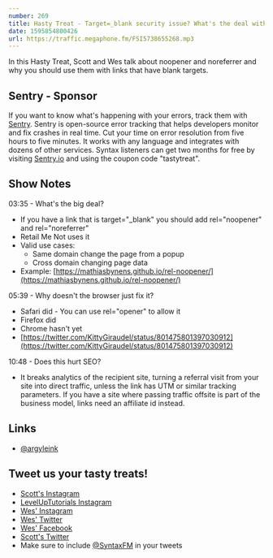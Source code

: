 ```yaml
---
number: 269
title: Hasty Treat - Target=_blank security issue? What's the deal with noopener and noreferrer?
date: 1595854800426
url: https://traffic.megaphone.fm/FSI5738655268.mp3
---
```


In this Hasty Treat, Scott and Wes talk about noopener and noreferrer and why you should use them with links that have blank targets.

## Sentry - Sponsor
If you want to know what's happening with your errors, track them with [Sentry](https://sentry.io/). Sentry is open-source error tracking that helps developers monitor and fix crashes in real time. Cut your time on error resolution from five hours to five minutes. It works with any language and integrates with dozens of other services. Syntax listeners can get two months for free by visiting [Sentry.io](https://sentry.io/) and using the coupon code "tastytreat".

## Show Notes

03:35 - What's the big deal?

* If you have a link that is target="_blank" you should add rel="noopener" and rel="noreferrer"
* Retail Me Not uses it
* Valid use cases:
  * Same domain change the page from a popup
  * Cross domain changing page data
* Example: [https://mathiasbynens.github.io/rel-noopener/](https://mathiasbynens.github.io/rel-noopener/)

05:39 - Why doesn't the browser just fix it?

* Safari did - You can use rel="opener" to allow it
* Firefox did
* Chrome hasn't yet
* [https://twitter.com/KittyGiraudel/status/801475801397030912](https://twitter.com/KittyGiraudel/status/801475801397030912)

10:48 - Does this hurt SEO?

* It breaks analytics of the recipient site, turning a referral visit from your site into direct traffic, unless the link has UTM or similar tracking parameters. If you have a site where passing traffic offsite is part of the business model, links need an affiliate id instead.

## Links
* [@argyleink](https://twitter.com/argyleink)

## Tweet us your tasty treats!
* [Scott's Instagram](https://www.instagram.com/stolinski/)
* [LevelUpTutorials Instagram](https://www.instagram.com/LevelUpTutorials/)
* [Wes' Instagram](https://www.instagram.com/wesbos/)
* [Wes' Twitter](https://twitter.com/wesbos)
* [Wes' Facebook](https://www.facebook.com/wesbos.developer)
* [Scott's Twitter](https://twitter.com/stolinski)
* Make sure to include [@SyntaxFM](https://twitter.com/SyntaxFM) in your tweets
